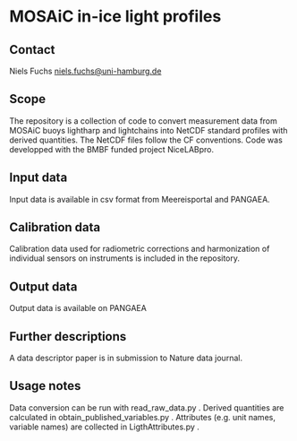 # MOSAiC in-ice light profiles

## Contact
Niels Fuchs
niels.fuchs@uni-hamburg.de

## Scope

The repository is a collection of code to convert measurement data from MOSAiC buoys lightharp and lightchains into NetCDF standard profiles with derived quantities. The NetCDF files follow the CF conventions. Code was developped with the BMBF funded project NiceLABpro. 

## Input data

Input data is available in csv format from Meereisportal and PANGAEA.

## Calibration data

Calibration data used for radiometric corrections and harmonization of individual sensors on instruments is included in the repository.

## Output data

Output data is available on PANGAEA

## Further descriptions

A data descriptor paper is in submission to Nature data journal.

## Usage notes

Data conversion can be run with read_raw_data.py . Derived quantities are calculated in obtain\_published\_variables.py . Attributes (e.g. unit names, variable names) are collected in LigthAttributes.py . 
